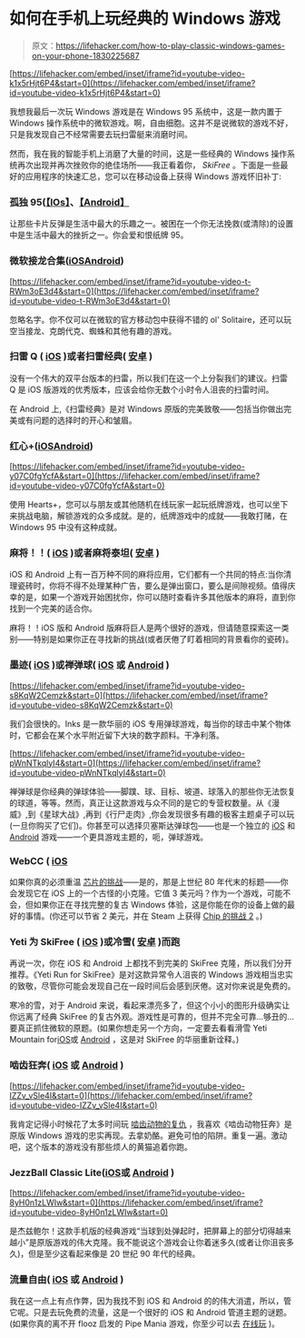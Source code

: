 # 如何在手机上玩经典的 Windows 游戏

> 原文：<https://lifehacker.com/how-to-play-classic-windows-games-on-your-phone-1830225687>

 [https://lifehacker.com/embed/inset/iframe?id=youtube-video-k1x5rHjt6P4&start=0](https://lifehacker.com/embed/inset/iframe?id=youtube-video-k1x5rHjt6P4&start=0) 

我想我最后一次玩 Windows 游戏是在 Windows 95 系统中，这是一款内置于 Windows 操作系统中的微软游戏。啊，自由细胞。这并不是说微软的游戏不好，只是我发现自己不经常需要去玩扫雷艇来消磨时间。



然而，我在我的智能手机上消磨了大量的时间，这是一些经典的 Windows 操作系统再次出现并再次挫败你的绝佳场所——我正看着你， *SkiFree* 。下面是一些最好的应用程序的快速汇总，您可以在移动设备上获得 Windows 游戏怀旧补丁:

### 孤独 95([【IOs】](https://itunes.apple.com/us/app/solitaire-95-the-classic-game/id1412735962?mt=8)、[【Android】](https://play.google.com/store/apps/details?id=com.tripledot.solitaire95&hl=en_US)

让那些卡片反弹是生活中最大的乐趣之一。被困在一个你无法挽救(或清除)的设置中是生活中最大的挫折之一。你会爱和恨纸牌 95。

### 微软接龙合集([iOS](https://itunes.apple.com/us/app/microsoft-solitaire-collection/id1103438575?mt=8)[Android](https://play.google.com/store/apps/details?id=com.microsoft.microsoftsolitairecollection&hl=en_US))

 [https://lifehacker.com/embed/inset/iframe?id=youtube-video-t-RWm3oE3d4&start=0](https://lifehacker.com/embed/inset/iframe?id=youtube-video-t-RWm3oE3d4&start=0) 

忽略名字。你不仅可以在微软的官方移动包中获得不错的 ol' Solitaire，还可以玩空当接龙、克朗代克、蜘蛛和其他有趣的游戏。

### 扫雷 Q ( [iOS](https://itunes.apple.com/us/app/minesweeper-q/id421576027?mt=8) )或者扫雷经典( [安卓](https://play.google.com/store/apps/details?id=com.jurajkusnier.minesweeper&hl=en) )

没有一个伟大的双平台版本的扫雷，所以我们在这一个上分裂我们的建议。扫雷 Q 是 iOS 版游戏的优秀版本，应该会给你无数个小时令人沮丧的扫雷时间。

在 Android 上,《扫雷经典》是对 Windows 原版的完美致敬——包括当你做出完美或有问题的选择时的开心和皱眉。

### 红心+([iOS](https://itunes.apple.com/us/app/hearts/id398890666?mt=8)[Android](https://play.google.com/store/apps/details?id=com.astarsoftware.hearts&hl=en_US))

 [https://lifehacker.com/embed/inset/iframe?id=youtube-video-y07C0fgYcfA&start=0](https://lifehacker.com/embed/inset/iframe?id=youtube-video-y07C0fgYcfA&start=0) 

使用 Hearts+，您可以与朋友或其他随机在线玩家一起玩纸牌游戏，也可以坐下来挑战电脑，解锁游戏的众多成就。是的，纸牌游戏中的成就——我敢打赌，在 Windows 95 中没有这种成就。

### 麻将！！( [iOS](https://itunes.apple.com/us/app/mahjong/id347878114?mt=8) )或者麻将泰坦( [安卓](https://play.google.com/store/apps/details?id=com.kristanix.android.mahjongsolitairetitan) )

iOS 和 Android 上有一百万种不同的麻将应用，它们都有一个共同的特点:当你清理瓷砖时，你将不得不处理某种广告，要么是弹出窗口，要么是间隙视频。值得庆幸的是，如果一个游戏开始困扰你，你可以随时查看许多其他版本的麻将，直到你找到一个完美的适合你。

麻将！！iOS 版和 Android 版麻将巨人是两个很好的游戏，但请随意探索这一类别——特别是如果你正在寻找新的挑战(或者厌倦了盯着相同的背景看你的瓷砖)。

### 墨迹( [iOS](https://itunes.apple.com/us/app/inks/id1081847121?mt=8) )或禅弹球( [iOS](https://itunes.apple.com/us/app/zen-pinball/id465694275?ls=1&mt=8) 或 [Android](https://play.google.com/store/apps/details?id=com.zenstudios.ZenPinball&feature=search_result#?t=W251bGwsMSwyLDEsImNvbS56ZW5zdHVkaW9zLlplblBpbmJhbGwiXQ) )

 [https://lifehacker.com/embed/inset/iframe?id=youtube-video-s8KqW2Cemzk&start=0](https://lifehacker.com/embed/inset/iframe?id=youtube-video-s8KqW2Cemzk&start=0) 

我们会很快的。Inks 是一款华丽的 iOS 专用弹球游戏，每当你的球击中某个物体时，它都会在某个水平附近留下大块的数字颜料。干净利落。

 [https://lifehacker.com/embed/inset/iframe?id=youtube-video-pWnNTkqlyI4&start=0](https://lifehacker.com/embed/inset/iframe?id=youtube-video-pWnNTkqlyI4&start=0) 

禅弹球是你经典的弹球体验——脚蹼、球、目标、坡道、球落入的那些你无法恢复的球道，等等。然而，真正让这款游戏与众不同的是它的专营权数量。从《漫威》,到《星球大战》,再到《行尸走肉》,你会发现很多有趣的极客主题桌子可以玩(一旦你购买了它们)。你甚至可以选择贝塞斯达弹球包——也是一个独立的 [iOS](https://itunes.apple.com/us/app/bethesda-pinball/id1174289681?mt=8) 和 [Android](https://play.google.com/store/apps/details?id=com.zenstudios.bethesdaf2p) 游戏——一个更具游戏主题的，呃，弹球游戏。

### WebCC ( [iOS](https://itunes.apple.com/us/app/webcc/id372666894?mt=8)

如果你真的必须重温 [芯片的挑战](https://en.wikipedia.org/wiki/Chip%27s_Challenge)——是的，那是上世纪 80 年代末的标题——你会发现它在 iOS 上的一个古怪的小克隆。它值 3 美元吗？作为一个游戏，可能不会，但如果你正在寻找完整的复古 Windows 体验，这是你能在你的设备上做的最好的事情。(你还可以节省 2 美元，并在 Steam 上获得 [Chip 的挑战 2](https://store.steampowered.com/app/348300/Chips_Challenge_2/) 。)

### Yeti 为 SkiFree ( [iOS](https://itunes.apple.com/us/app/yeti-run-for-skifree/id1036236952?mt=8) )或冷雪( [安卓](https://play.google.com/store/apps/details?id=com.acidcousins.chilly) )而跑

再说一次，你在 iOS 和 Android 上都找不到完美的 SkiFree 克隆，所以我们分开推荐。《Yeti Run for SkiFree》是对这款异常令人沮丧的 Windows 游戏相当忠实的致敬，尽管你可能会发现自己在一段时间后会感到厌倦。这对你来说是免费的。

寒冷的雪，对于 Android 来说，看起来漂亮多了，但这个小小的图形升级确实让你远离了经典 SkiFree 的复古外观。游戏性是可靠的，但并不完全可靠...够丑的...要真正抓住微软的原题。(如果你想走另一个方向，一定要去看看滑雪 Yeti Mountain for[iOS](https://itunes.apple.com/us/app/skiing-yeti-mountain/id960161732?mt=8)或 [Android](https://play.google.com/store/apps/details?id=com.featherweightgames.skiiing) ，这是对 SkiFree 的华丽重新诠释。)

### 啮齿狂奔( [iOS](https://itunes.apple.com/us/app/rodent-rush-puzzle-challenge-cheese-chips/id593959705?mt=8) 或 [Android](https://play.google.com/store/apps/details?id=com.soapcow.rodentrush&hl=en_US) )

 [https://lifehacker.com/embed/inset/iframe?id=youtube-video-IZZv_vSle4I&start=0](https://lifehacker.com/embed/inset/iframe?id=youtube-video-IZZv_vSle4I&start=0) 

我肯定记得小时候花了太多时间玩 [啮齿动物的复仇](https://en.wikipedia.org/wiki/Rodent%27s_Revenge) ，我喜欢《啮齿动物狂奔》是原版 Windows 游戏的忠实再现。去拿奶酪。避免可怕的陷阱。重复一遍。激动吧，这个版本的游戏没有那些烦人的黄猫追着你跑。

### JezzBall Classic Lite([iOS](https://itunes.apple.com/us/app/jezzball-classic-lite/id466383476?mt=8)或 [Android](https://play.google.com/store/apps/details?id=air.com.winterdust.jezzballclassiclite&hl=en_US) )

 [https://lifehacker.com/embed/inset/iframe?id=youtube-video-8yH0n1zLWIw&start=0](https://lifehacker.com/embed/inset/iframe?id=youtube-video-8yH0n1zLWIw&start=0) 

是杰兹鲍尔！这款手机版的经典游戏“当球到处弹起时，把屏幕上的部分切得越来越小”是原版游戏的伟大克隆。我不能说这个游戏会让你着迷多久(或者让你沮丧多久)，但是至少这看起来像是 20 世纪 90 年代的经典。

### 流量自由( [iOS](https://itunes.apple.com/us/app/flow-free/id526641427?mt=8) 或 [Android](https://play.google.com/store/apps/details?id=com.bigduckgames.flow) )

我在这一点上有点作弊，因为我找不到 iOS 和 Android 的的伟大消遣，所以，管它呢。只是去玩免费的流量，这是一个很好的 iOS 和 Android 管道主题的谜题。(如果你真的离不开 flooz 启发的 Pipe Mania 游戏，你至少可以去 [在线玩](https://classicreload.com/pipe-mania.htmlhttps://classicreload.com/pipe-mania.html) )。
